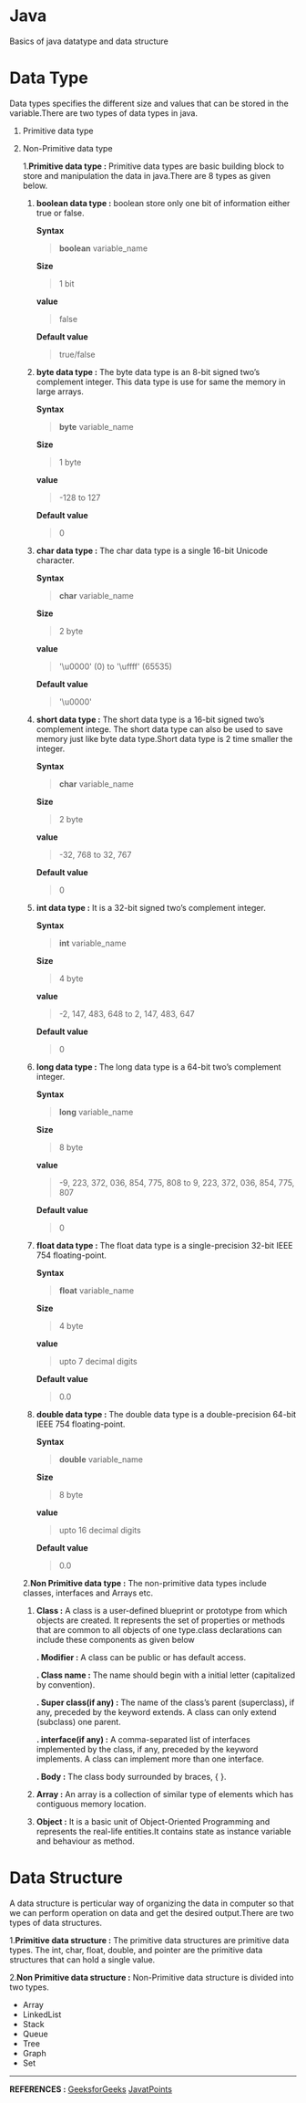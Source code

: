 # Java
Basics of java datatype and data structure

# Data Type 
Data types specifies the different size and values that can be stored in the variable.There are two types of data types in java.
1. Primitive data type
2. Non-Primitive data type

   1.**Primitive data type :**  Primitive data types are basic building block to store and manipulation the data in java.There are 
                              8 types as given below.
                               
      1. **boolean data type :** boolean store only one bit of information either true or false. 
           
           **Syntax**
           > **boolean** variable_name
          
           **Size**
           > 1 bit

           **value**
           > false

           **Default value**
           > true/false
                              
      1. **byte data type :** The byte data type is an 8-bit signed two’s complement integer. This data type is use for same the memory in large arrays.
           
           **Syntax**
           > **byte** variable_name
          
           **Size**
           > 1 byte

            **value**
           > -128 to 127

           **Default value**
           > 0

      1. **char data type :** The char data type is a single 16-bit Unicode character.
           
           **Syntax**
           > **char** variable_name
          
           **Size**
           > 2 byte

            **value**
           > '\u0000' (0) to '\uffff' (65535)

           **Default value**
           > '\u0000'

      1. **short data type :** The short data type is a 16-bit signed two’s complement intege. The short data type can also be used to save memory just like byte                                data type.Short data type is 2 time smaller the integer.
           
           **Syntax**
           > **char** variable_name
          
           **Size**
           > 2 byte

            **value**
           > -32, 768 to 32, 767


           **Default value**
           > 0

      1. **int data type :** It is a 32-bit signed two’s complement integer.
           
           **Syntax**
           > **int** variable_name
          
           **Size**
           > 4 byte

            **value**
           > -2, 147, 483, 648 to 2, 147, 483, 647 


           **Default value**
           > 0
                               
      1. **long data type :** The long data type is a 64-bit two’s complement integer.
           
           **Syntax**
           > **long** variable_name
          
           **Size**
           > 8 byte

            **value**
           > -9, 223, 372, 036, 854, 775, 808 
           >   to 
           >  9, 223, 372, 036, 854, 775, 807 

           **Default value**
           > 0    

                     
     1. **float data type :** The float data type is a single-precision 32-bit IEEE 754 floating-point.
           
           **Syntax**
           > **float** variable_name
          
           **Size**
           > 4 byte

           **value**
           > upto 7 decimal digits

           **Default value**
           > 0.0                                      
                  
     1. **double data type :** The double data type is a double-precision 64-bit IEEE 754 floating-point.
           
           **Syntax**
           > **double** variable_name
          
           **Size**
           > 8 byte

           **value**
           > upto 16 decimal digits

           **Default value**
           > 0.0  

   2.**Non Primitive data type :**  The non-primitive data types include classes, interfaces and Arrays etc.
                               
      1. **Class :** A class is a user-defined blueprint or prototype from which objects are created.  It represents the set of properties or methods that are common to all objects of one type.class declarations can include these components as given below
           
           **. Modifier :** A class can be public or has default access.
           
           **. Class name :** The name should begin with a initial letter (capitalized by convention).
           
           **. Super class(if any) :** The name of the class’s parent (superclass), if any, preceded by the keyword extends. A class can only extend (subclass) one parent.
           
           **. interface(if any) :** A comma-separated list of interfaces implemented by the class, if any, preceded by the keyword implements. A class can implement more than one interface.
                               
           **. Body :** The class body surrounded by braces, { }.
  
      2. **Array :** An array is a collection of similar type of elements which has contiguous memory location.  
      
      3. **Object :** It is a basic unit of Object-Oriented Programming and represents the real-life entities.It contains state as instance variable and behaviour as method.                       
      
# Data Structure

A data structure is perticular way of organizing the data in computer so that we can perform operation on data and get the desired output.There are two types of data structures.

1.**Primitive data structure :** The primitive data structures are primitive data types. The int, char, float, double, and pointer are the primitive data structures that can hold a single value.

2.**Non Primitive data structure :** Non-Primitive data structure is divided into two types.

- Array
- LinkedList
- Stack
- Queue
- Tree
- Graph
- Set
---

**REFERENCES :** [GeeksforGeeks](https://www.geeksforgeeks.org/data-types-in-java/)
                 [JavatPoints](https://www.javatpoint.com/java-data-types)
